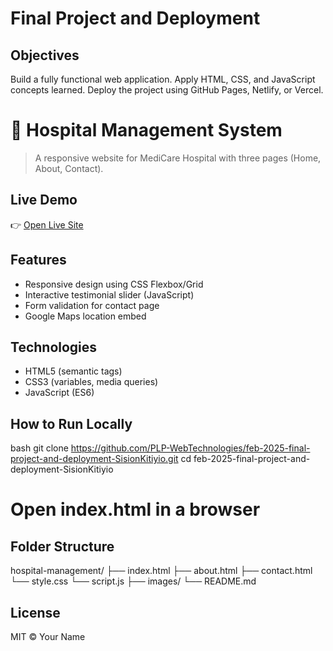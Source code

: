 # Final Project and Deployment

## Objectives
Build a fully functional web application.
Apply HTML, CSS, and JavaScript concepts learned.
Deploy the project using GitHub Pages, Netlify, or Vercel.

# 🏥 Hospital Management System

> A responsive website for MediCare Hospital with three pages (Home, About, Contact).

## **Live Demo**
👉 [Open Live Site]( https://plp-webtechnologies.github.io/feb-2025-final-project-and-deployment-SisionKitiyio/)

## **Features**
- Responsive design using CSS Flexbox/Grid
- Interactive testimonial slider (JavaScript)
- Form validation for contact page
- Google Maps location embed

## **Technologies**
- HTML5 (semantic tags)
- CSS3 (variables, media queries)
- JavaScript (ES6)

## **How to Run Locally**
bash
git clone https://github.com/PLP-WebTechnologies/feb-2025-final-project-and-deployment-SisionKitiyio.git
cd feb-2025-final-project-and-deployment-SisionKitiyio
# Open index.html in a browser


## **Folder Structure**

hospital-management/
├── index.html
├── about.html
├── contact.html
└── style.css
└── script.js
├── images/
└── README.md


## **License**
MIT © Your Name
